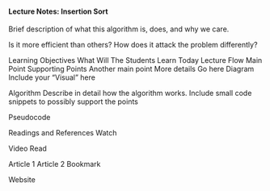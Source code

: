 #### Lecture Notes: Insertion Sort

Brief description of what this algorithm is, does, and why we care.

Is it more efficient than others? How does it attack the problem differently?

Learning Objectives
What
Will
The
Students
Learn
Today
Lecture Flow
Main Point
Supporting Points
Another main point
More details
Go here
Diagram
Include your “Visual” here

Algorithm
Describe in detail how the algorithm works. Include small code snippets to possibly support the points

Pseudocode

Readings and References
Watch

Video
Read

Article 1
Article 2
Bookmark

Website